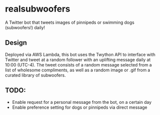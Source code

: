 # realsubwoofers 

A Twitter bot that tweets images of pinnipeds or swimming dogs (subwoofers!) daily!

## Design

Deployed via AWS Lambda, this bot uses the Twython API to interface with Twitter and tweet at a random follower with an uplifting message daily at 10:00 (UTC-4). The tweet consists of a random message selected from a list of wholesome compliments, as well as a random image or .gif from a curated library of subwoofers.

## TODO: 

* Enable request for a personal message from the bot, on a certain day
* Enable preference setting for dogs or pinnipeds via direct message
